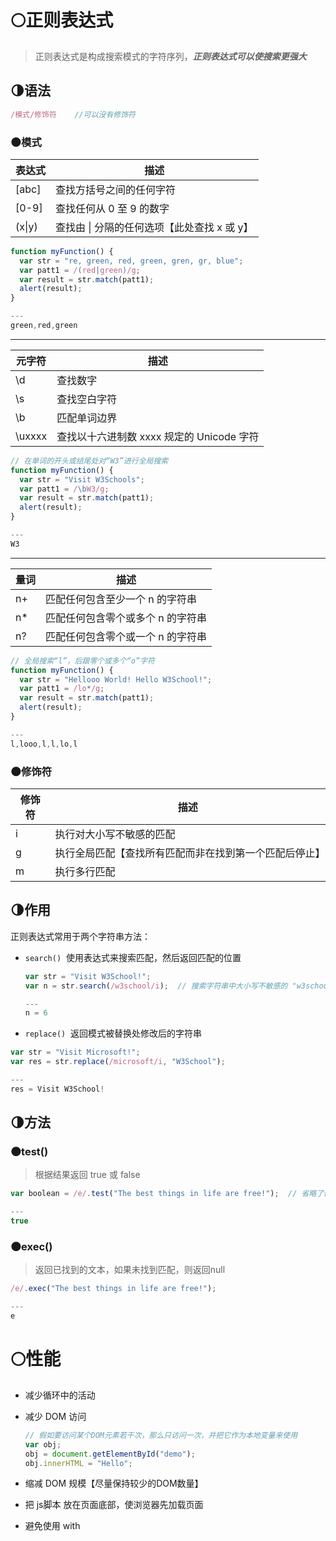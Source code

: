 # 🌕正则表达式
>正则表达式是构成搜索模式的字符序列，***正则表达式可以使搜索更强大***
## 🌗语法
```js
/模式/修饰符    //可以没有修饰符
```
### 🌑模式
|表达式|描述|
|---|---|
|[abc]|查找方括号之间的任何字符 |
|[0-9]|查找任何从 0 至 9 的数字|
|(x\|y)|查找由 \| 分隔的任何选项【此处查找 x 或 y】|
```js
function myFunction() {
  var str = "re, green, red, green, gren, gr, blue";
  var patt1 = /(red|green)/g;
  var result = str.match(patt1);
  alert(result);
}

---
green,red,green
```
---

|元字符|描述|
|---|---|
|\d|查找数字|
|\s|查找空白字符|
|\b|匹配单词边界|
|\uxxxx|查找以十六进制数 xxxx 规定的 Unicode 字符|
```js
// 在单词的开头或结尾处对“W3”进行全局搜索
function myFunction() {
  var str = "Visit W3Schools"; 
  var patt1 = /\bW3/g;
  var result = str.match(patt1);
  alert(result);
}

---
W3
```
---

|量词|描述|
|---|---|
|n+|匹配任何包含至少一个 n 的字符串|
|n*|匹配任何包含零个或多个 n 的字符串|
|n?|匹配任何包含零个或一个 n 的字符串|
```js
// 全局搜索“l”，后跟零个或多个“o”字符
function myFunction() {
  var str = "Hellooo World! Hello W3School!"; 
  var patt1 = /lo*/g;
  var result = str.match(patt1);
  alert(result);
}

---
l,looo,l,l,lo,l
```
### 🌑修饰符
|修饰符|描述|
|---|---|
|i|执行对大小写不敏感的匹配|
|g|执行全局匹配【查找所有匹配而非在找到第一个匹配后停止】|
|m|执行多行匹配|
## 🌗作用
正则表达式常用于两个字符串方法：
- `search()`  使用表达式来搜索匹配，然后返回匹配的位置
	```js
	var str = "Visit W3School!";
	var n = str.search(/w3school/i);  // 搜索字符串中大小写不敏感的 "w3school" 

	---
	n = 6
	```

- `replace()`  返回模式被替换处修改后的字符串
```js
var str = "Visit Microsoft!";
var res = str.replace(/microsoft/i, "W3School");

---
res = Visit W3School!
```
## 🌗方法
### 🌑test()
>根据结果返回 true 或 false

```js
var boolean = /e/.test("The best things in life are free!");  // 省略了修饰符

---
true
```

### 🌑exec()
>返回已找到的文本，如果未找到匹配，则返回null

```js
/e/.exec("The best things in life are free!");

---
e
```
# 🌕性能
- 减少循环中的活动
- 减少 DOM 访问
	```js
	// 假如要访问某个DOM元素若干次，那么只访问一次，并把它作为本地变量来使用
	var obj;
	obj = document.getElementById("demo");
	obj.innerHTML = "Hello";
	```

- 缩减 DOM 规模【尽量保持较少的DOM数量】
- 把 js脚本 放在页面底部，使浏览器先加载页面
- 避免使用 with






